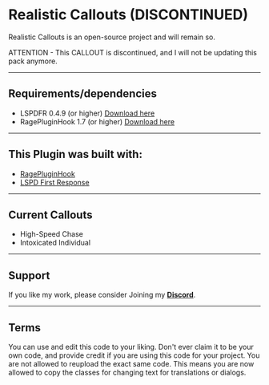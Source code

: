 # Realistic Callouts (DISCONTINUED)
Realistic Callouts is an open-source project and will remain so.

ATTENTION - This CALLOUT is discontinued, and I will not be updating this pack anymore.

--------

 ## Requirements/dependencies
- LSPDFR 0.4.9 (or higher) <a href="https://www.lcpdfr.com/files/file/7792-lspd-first-response">Download here</a>
- RagePluginHook 1.7 (or higher) <a href="https://ragepluginhook.net/Downloads.aspx">Download here</a>


--------

## This Plugin was built with:
- <a href="https://ragepluginhook.net/Downloads.aspx">RagePluginHook</a>
- <a href="https://www.lcpdfr.com/files/file/7792-lspd-first-response">LSPD First Response</a>

--------

## Current Callouts
- High-Speed Chase
- Intoxicated Individual

--------

## Support
If you like my work, please consider Joining my [**Discord**](https://discord.gg/d2Xs2f5faw).

--------

## Terms
You can use and edit this code to your liking. Don't ever claim it to be your own code, and provide credit if you are using this code for your project. You are not allowed to reupload the exact same code. This means you are now allowed to copy the classes for changing text for translations or dialogs.
